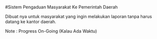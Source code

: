 #Sistem Pengaduan Masyarakat Ke Pemerintah Daerah

Dibuat nya untuk masyarakat yang ingin melakukan laporan tanpa harus datang ke kantor daerah. 

Note : Progress On-Going (Kalau Ada Waktu)
